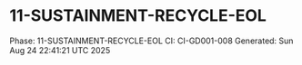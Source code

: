 # 11-SUSTAINMENT-RECYCLE-EOL
Phase: 11-SUSTAINMENT-RECYCLE-EOL
CI: CI-GD001-008
Generated: Sun Aug 24 22:41:21 UTC 2025
